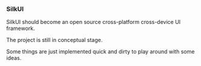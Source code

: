### SilkUI

SilkUI should become an open source cross-platform cross-device UI framework.

The project is still in conceptual stage.

Some things are just implemented quick and dirty to play around with some ideas.